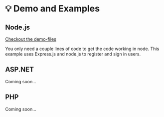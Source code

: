 # 💡 Demo and Examples

## Node.js

[Checkout the demo-files](cdn.passwordless.dev/dist/demo-node.zip)

You only need a couple lines of code to get the code working in node. This example uses Express.js and node.js to register and sign in users.

## ASP.NET

Coming soon...

## PHP

Coming soon...
